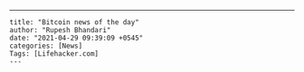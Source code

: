 ---
    title: "Bitcoin news of the day"
    author: "Rupesh Bhandari"
    date: "2021-04-29 09:39:09 +0545"
    categories: [News]
    Tags: [Lifehacker.com]
    ---
